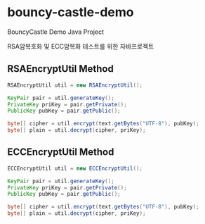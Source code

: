 # bouncy-castle-demo
BouncyCastle Demo Java Project

RSA암복호화 및 ECC암복화 테스트를 위한 자바프로젝트

## RSAEncryptUtil Method

```java
RSAEncryptUtil util = new RSAEncryptUtil();

KeyPair pair = util.generateKey();
PrivateKey priKey = pair.getPrivate();
PublicKey pubKey = pair.getPublic();

byte[] cipher = util.encrypt(text.getBytes("UTF-8"), pubKey);
byte[] plain = util.decrypt(cipher, priKey);
```

## ECCEncryptUtil Method

```java
ECCEncryptUtil util = new ECCEncryptUtil();

KeyPair pair = util.generateKey();
PrivateKey priKey = pair.getPrivate();
PublicKey pubKey = pair.getPublic();

byte[] cipher = util.encrypt(text.getBytes("UTF-8"), pubKey);
byte[] plain = util.decrypt(cipher, priKey);
```
